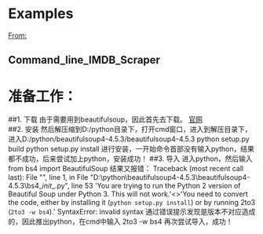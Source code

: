 Examples
======================
  [From:](http://www.pythonforbeginners.com/code-snippets-source-code/python-code-examples)
<br />

Command_line_IMDB_Scraper
---------------------------
# 准备工作：
##1. 下载
由于需要用到beautifulsoup，因此首先去下载。
  [官网](https://www.crummy.com/software/BeautifulSoup/bs4/download/4.5/)
<br />
##2. 安装
    然后解压缩到D:/python目录下，打开cmd窗口，进入到解压目录下，进入D:/python/beautifulsoup4-4.5.3/beautifulsoup4-4.5.3
    python setup.py build
    python setup.py install
    进行安装，一开始命令首部没有输入python，结果都不成功，后来尝试加上python，安装成功！
##3. 导入
    进入python，然后输入
    from bs4 import BeautifulSoup
    结果又报错：
    Traceback (most recent call last):
    File "<stdin>", line 1, in <module>
    File "D:\python\beautifulsoup4-4.5.3\beautifulsoup4-4.5.3\bs4\__init__.py", line 53
    'You are trying to run the Python 2 version of Beautiful Soup under Python 3. This will not work.'<>'You need to convert the code, either by installing it (`python setup.py install`) or by running 2to3 (`2to3 -w bs4`).'
    SyntaxError: invalid syntax
    通过错误提示发现是版本不对应造成的，因此推出python，在cmd中输入
    2to3 -w bs4
    再次尝试导入，成功！
